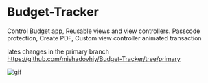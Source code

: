 # Budget-Tracker
Control Budget app, Reusable views and view controllers. Passcode protection, Create PDF, Custom view controller animated transaction


lates changes in the primary branch https://github.com/mishadovhiy/Budget-Tracker/tree/primary

![gif](https://github.com/mishadovhiy/Budget-Tracker/assets/44978117/dc78f292-3e73-43b7-90a2-65841006b520)
